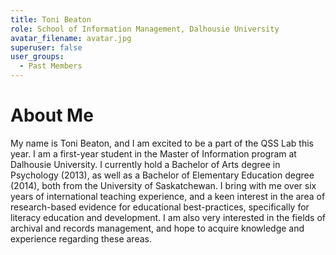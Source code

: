 ```yaml
---
title: Toni Beaton
role: School of Information Management, Dalhousie University
avatar_filename: avatar.jpg
superuser: false
user_groups: 
  - Past Members
---
```


# About Me

My name is Toni Beaton, and I am excited to be a part of the QSS Lab this year. I am a first-year student in the Master of Information program at Dalhousie University. I currently hold a Bachelor of Arts degree in Psychology (2013), as well as a Bachelor of Elementary Education degree (2014), both from the University of Saskatchewan. I bring with me over six years of international teaching experience, and a keen interest in the area of research-based evidence for educational best-practices, specifically for literacy education and development. I am also very interested in the fields of archival and records management, and hope to acquire knowledge and experience regarding these areas.